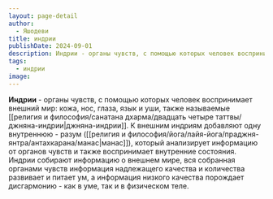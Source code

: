 ```yaml
---
layout: page-detail
author:
  - Яшодеви
title: индрии
publishDate: 2024-09-01
description: Индрии - органы чувств, с помощью которых человек воспринимает внешний мир кожа, нос, глаза, язык и уши, также называемые джняна-индрии.
tags:
  - индрии
image:
---
```

**Индрии** - органы чувств, с помощью которых человек воспринимает внешний мир: кожа, нос, глаза, язык и уши, также называемые [[религия и философия/санатана дхарма/двадцать четыре таттвы/джняна-индрии|джняна-индрии]]. К внешним индриям добавляют одну внутреннюю - разум ([[религия и философия/йога/лайя-йога/праджня-янтра/антахкарана/манас|манас]]), который анализирует информацию от органов чувств и также воспринимает внутренние состояния. Индрии собирают информацию о внешнем мире, вся собранная органами чувств информация надлежащего качества и количества развивает и питает ум, а информация низкого качества порождает дисгармонию - как в уме, так и в физическом теле.

